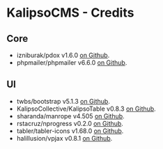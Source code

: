 # KalipsoCMS - Credits

## Core
- izniburak/pdox v1.6.0 [on Github](https://github.com/izniburak/pdox).
- phpmailer/phpmailer v6.6.0 [on Github](https://github.com/PHPMailer/PHPMailer).

## UI
- twbs/bootstrap v5.1.3 [on Github](https://github.com/twbs/bootstrap).
- KalipsoCollective/KalipsoTable v0.8.3 [on Github](https://github.com/KalipsoCollective/KalipsoTable).
- sharanda/manrope v4.505 [on Github](https://github.com/sharanda/manrope).
- rstacruz/nprogress v0.2.0 [on Github](https://github.com/rstacruz/nprogress).
- tabler/tabler-icons v1.68.0 [on Github](https://github.com/tabler/tabler-icons).
- halillusion/vpjax v0.8.1 [on Github](https://github.com/halillusion/vpjax).